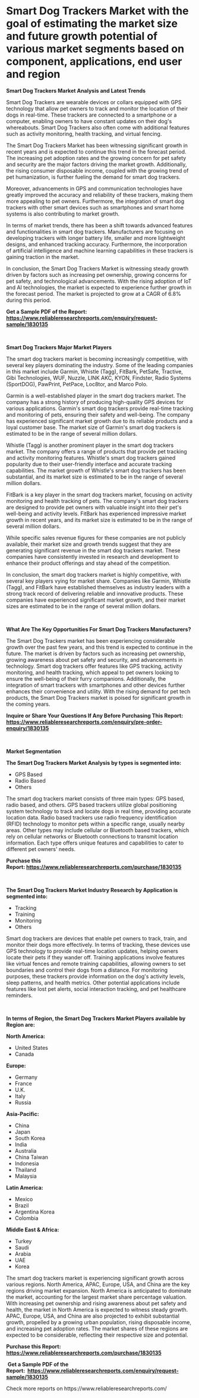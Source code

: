 <p><h1>Smart Dog Trackers Market with the goal of estimating the market size and future growth potential of various market segments based on component, applications, end user and region</h1></p><p><strong>Smart Dog Trackers Market Analysis and Latest Trends</strong></p>
<p><p>Smart Dog Trackers are wearable devices or collars equipped with GPS technology that allow pet owners to track and monitor the location of their dogs in real-time. These trackers are connected to a smartphone or a computer, enabling owners to have constant updates on their dog's whereabouts. Smart Dog Trackers also often come with additional features such as activity monitoring, health tracking, and virtual fencing.</p><p>The Smart Dog Trackers Market has been witnessing significant growth in recent years and is expected to continue this trend in the forecast period. The increasing pet adoption rates and the growing concern for pet safety and security are the major factors driving the market growth. Additionally, the rising consumer disposable income, coupled with the growing trend of pet humanization, is further fueling the demand for smart dog trackers.</p><p>Moreover, advancements in GPS and communication technologies have greatly improved the accuracy and reliability of these trackers, making them more appealing to pet owners. Furthermore, the integration of smart dog trackers with other smart devices such as smartphones and smart home systems is also contributing to market growth.</p><p>In terms of market trends, there has been a shift towards advanced features and functionalities in smart dog trackers. Manufacturers are focusing on developing trackers with longer battery life, smaller and more lightweight designs, and enhanced tracking accuracy. Furthermore, the incorporation of artificial intelligence and machine learning capabilities in these trackers is gaining traction in the market.</p><p>In conclusion, the Smart Dog Trackers Market is witnessing steady growth driven by factors such as increasing pet ownership, growing concerns for pet safety, and technological advancements. With the rising adoption of IoT and AI technologies, the market is expected to experience further growth in the forecast period. The market is projected to grow at a CAGR of 6.8% during this period.</p></p>
<p><strong>Get a Sample PDF of the Report:&nbsp; <a href="https://www.reliableresearchreports.com/enquiry/request-sample/1830135">https://www.reliableresearchreports.com/enquiry/request-sample/1830135</a></strong></p>
<p>&nbsp;</p>
<p><strong>Smart Dog Trackers Major Market Players</strong></p>
<p><p>The smart dog trackers market is becoming increasingly competitive, with several key players dominating the industry. Some of the leading companies in this market include Garmin, Whistle (Tagg), FitBark, PetSafe, Tractive, Gibi Technologies, WUF, Nuzzle, LINK AKC, KYON, Findster, Radio Systems (SportDOG), PawPrint, PetPace, Loc8tor, and Marco Polo.</p><p>Garmin is a well-established player in the smart dog trackers market. The company has a strong history of producing high-quality GPS devices for various applications. Garmin's smart dog trackers provide real-time tracking and monitoring of pets, ensuring their safety and well-being. The company has experienced significant market growth due to its reliable products and a loyal customer base. The market size of Garmin's smart dog trackers is estimated to be in the range of several million dollars.</p><p>Whistle (Tagg) is another prominent player in the smart dog trackers market. The company offers a range of products that provide pet tracking and activity monitoring features. Whistle's smart dog trackers gained popularity due to their user-friendly interface and accurate tracking capabilities. The market growth of Whistle's smart dog trackers has been substantial, and its market size is estimated to be in the range of several million dollars.</p><p>FitBark is a key player in the smart dog trackers market, focusing on activity monitoring and health tracking of pets. The company's smart dog trackers are designed to provide pet owners with valuable insight into their pet's well-being and activity levels. FitBark has experienced impressive market growth in recent years, and its market size is estimated to be in the range of several million dollars.</p><p>While specific sales revenue figures for these companies are not publicly available, their market size and growth trends suggest that they are generating significant revenue in the smart dog trackers market. These companies have consistently invested in research and development to enhance their product offerings and stay ahead of the competition.</p><p>In conclusion, the smart dog trackers market is highly competitive, with several key players vying for market share. Companies like Garmin, Whistle (Tagg), and FitBark have established themselves as industry leaders with a strong track record of delivering reliable and innovative products. These companies have experienced significant market growth, and their market sizes are estimated to be in the range of several million dollars.</p></p>
<p>&nbsp;</p>
<p><strong>What Are The Key Opportunities For Smart Dog Trackers Manufacturers?</strong></p>
<p><p>The Smart Dog Trackers market has been experiencing considerable growth over the past few years, and this trend is expected to continue in the future. The market is driven by factors such as increasing pet ownership, growing awareness about pet safety and security, and advancements in technology. Smart dog trackers offer features like GPS tracking, activity monitoring, and health tracking, which appeal to pet owners looking to ensure the well-being of their furry companions. Additionally, the integration of smart trackers with smartphones and other devices further enhances their convenience and utility. With the rising demand for pet tech products, the Smart Dog Trackers market is poised for significant growth in the coming years.</p></p>
<p><strong>Inquire or Share Your Questions If Any Before Purchasing This Report: <a href="https://www.reliableresearchreports.com/enquiry/pre-order-enquiry/1830135">https://www.reliableresearchreports.com/enquiry/pre-order-enquiry/1830135</a></strong></p>
<p>&nbsp;</p>
<p><strong>Market Segmentation</strong></p>
<p><strong>The Smart Dog Trackers Market Analysis by types is segmented into:</strong></p>
<p><ul><li>GPS Based</li><li>Radio Based</li><li>Others</li></ul></p>
<p><p>The smart dog trackers market consists of three main types: GPS based, radio based, and others. GPS based trackers utilize global positioning system technology to track and locate dogs in real time, providing accurate location data. Radio based trackers use radio frequency identification (RFID) technology to monitor pets within a specific range, usually nearby areas. Other types may include cellular or Bluetooth based trackers, which rely on cellular networks or Bluetooth connections to transmit location information. Each type offers unique features and capabilities to cater to different pet owners' needs.</p></p>
<p><strong>Purchase this Report:&nbsp;<a href="https://www.reliableresearchreports.com/purchase/1830135">https://www.reliableresearchreports.com/purchase/1830135</a></strong></p>
<p>&nbsp;</p>
<p><strong>The Smart Dog Trackers Market Industry Research by Application is segmented into:</strong></p>
<p><ul><li>Tracking</li><li>Training</li><li>Monitoring</li><li>Others</li></ul></p>
<p><p>Smart dog trackers are devices that enable pet owners to track, train, and monitor their dogs more effectively. In terms of tracking, these devices use GPS technology to provide real-time location updates, helping owners locate their pets if they wander off. Training applications involve features like virtual fences and remote training capabilities, allowing owners to set boundaries and control their dogs from a distance. For monitoring purposes, these trackers provide information on the dog's activity levels, sleep patterns, and health metrics. Other potential applications include features like lost pet alerts, social interaction tracking, and pet healthcare reminders.</p></p>
<p>&nbsp;</p>
<p><strong>In terms of Region, the Smart Dog Trackers Market Players available by Region are:</strong></p>
<p>
    <p> <strong> North America: </strong>
        <ul>
            <li>United States</li>
            <li>Canada</li>
        </ul>
        </p> 
    <p> <strong> Europe: </strong>
        <ul>
            <li>Germany</li>
            <li>France</li>
            <li>U.K.</li>
            <li>Italy</li>
            <li>Russia</li>
        </ul>
        </p> 
    <p> <strong> Asia-Pacific: </strong>
        <ul>
            <li>China</li>
            <li>Japan</li>
            <li>South Korea</li>
            <li>India</li>
            <li>Australia</li>
            <li>China Taiwan</li>
            <li>Indonesia</li>
            <li>Thailand</li>
            <li>Malaysia</li>
        </ul>
        </p> 
    <p> <strong> Latin America: </strong>
        <ul>
            <li>Mexico</li>
            <li>Brazil</li>
            <li>Argentina Korea</li>
            <li>Colombia</li>
        </ul>
        </p> 
    <p> <strong> Middle East & Africa: </strong>
        <ul>
            <li>Turkey</li>
            <li>Saudi</li>
            <li>Arabia</li>
            <li>UAE</li>
            <li>Korea</li>
        </ul>
    </p>
    </p>
<p><p>The smart dog trackers market is experiencing significant growth across various regions. North America, APAC, Europe, USA, and China are the key regions driving market expansion. North America is anticipated to dominate the market, accounting for the largest market share percentage valuation. With increasing pet ownership and rising awareness about pet safety and health, the market in North America is expected to witness steady growth. APAC, Europe, USA, and China are also projected to exhibit substantial growth, propelled by a growing urban population, rising disposable income, and increasing pet adoption rates. The market shares of these regions are expected to be considerable, reflecting their respective size and potential.</p></p>
<p><strong>Purchase this Report: <a href="https://www.reliableresearchreports.com/purchase/1830135">https://www.reliableresearchreports.com/purchase/1830135</a></strong></p>
<p>&nbsp;<strong>Get a Sample PDF of the Report:&nbsp;&nbsp;<a href="https://www.reliableresearchreports.com/enquiry/request-sample/1830135">https://www.reliableresearchreports.com/enquiry/request-sample/1830135</a></strong></p>
<p><strong></strong></p>
<p>Check more reports on https://www.reliableresearchreports.com/</p>